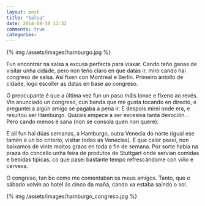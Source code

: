 ```yaml
---
layout: post
title: "Salsa"
date: 2014-08-10 12:32
comments: true
categories: 
---
```


{% img /assets/images/hamburgo.jpg %}

Fun encontrar na salsa a excusa perfecta para viaxar. Cando teño ganas de visitar unha cidade, pero non teño claro en que datas ir, miro cando hai congreso de salsa. Así fixen con Montreal e Berlín. Primeiro antollo de cidade, logo escoller as datas en base ao congreso.

O preocupante é que a última vez fun un paso máis lonxe e fíxeno ao revés. Vin anunciado un congreso, cun banda que me gusta tocando en directo, e preguntei a algún amigo se pagaba a pena ir. E despois mirei onde era, e resultou ser Hamburgo. Quizais empece a ser excesiva tanta devoción... Pero cando menos é sana (non se consola quen non quere).

E alí fun hai dúas semanas, a Hamburgo, outra Venecia do norte (igual ese tamén é un bo criterio, visitar todas as Venecias). E que calor pasei, non baixamos de vinte moitos graos en toda a fin de semana. Por sorte había na praza do concello unha feira de produtos de Stuttgart onde servían comidas e bebidas típicas, co que pasei bastante tempo refrescándome con viño e cervexa.

O congreso, tan bo como me comentaban os meus amigos. Tanto, que o sábado volvín ao hotel ás cinco da mañá, cando xa estaba saíndo o sol.

{% img /assets/images/hamburgo_congreso.jpg %}

